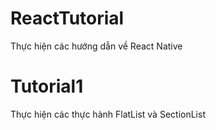 # ReactTutorial
Thực hiện các hướng dẫn về React Native
# Tutorial1
Thực hiện các thực hành FlatList và SectionList